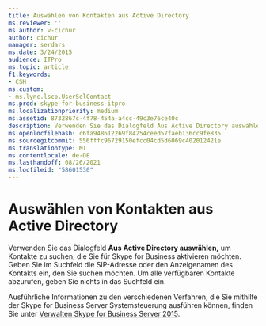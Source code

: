 ```yaml
---
title: Auswählen von Kontakten aus Active Directory
ms.reviewer: ''
ms.author: v-cichur
author: cichur
manager: serdars
ms.date: 3/24/2015
audience: ITPro
ms.topic: article
f1.keywords:
- CSH
ms.custom:
- ms.lync.lscp.UserSelContact
ms.prod: skype-for-business-itpro
ms.localizationpriority: medium
ms.assetid: 8732867c-4f78-454a-a4cc-49c3e76ce40c
description: Verwenden Sie das Dialogfeld Aus Active Directory auswählen, um Kontakte zu suchen, die Sie für Skype for Business aktivieren möchten. Geben Sie im Suchfeld die SIP-Adresse oder den Anzeigenamen des Kontakts ein, den Sie suchen möchten. Um alle verfügbaren Kontakte abzurufen, geben Sie nichts in das Suchfeld ein.
ms.openlocfilehash: c6fa948612269f84254ceed57faeb136cc9fe835
ms.sourcegitcommit: 556fffc96729150efcc04cd5d6069c402012421e
ms.translationtype: MT
ms.contentlocale: de-DE
ms.lasthandoff: 08/26/2021
ms.locfileid: "58601530"
---
```

# <a name="select-contacts-from-active-directory"></a>Auswählen von Kontakten aus Active Directory
 
Verwenden Sie das Dialogfeld **Aus Active Directory auswählen,** um Kontakte zu suchen, die Sie für Skype for Business aktivieren möchten. Geben Sie im Suchfeld die SIP-Adresse oder den Anzeigenamen des Kontakts ein, den Sie suchen möchten. Um alle verfügbaren Kontakte abzurufen, geben Sie nichts in das Suchfeld ein.
  
Ausführliche Informationen zu den verschiedenen Verfahren, die Sie mithilfe der Skype for Business Server Systemsteuerung ausführen können, finden Sie unter [Verwalten Skype for Business Server 2015](../../manage/manage.md).
  

